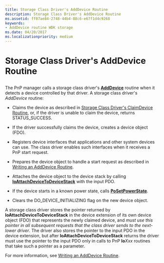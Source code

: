 ```yaml
---
title: Storage Class Driver's AddDevice Routine
description: Storage Class Driver's AddDevice Routine
ms.assetid: ff07ae84-2748-44b4-88c6-e67f1d4c9268
keywords:
- AddDevice routine WDK storage
ms.date: 04/20/2017
ms.localizationpriority: medium
---
```


# Storage Class Driver's AddDevice Routine


## <span id="ddk_storage_class_drivers_adddevice_routine_kg"></span><span id="DDK_STORAGE_CLASS_DRIVERS_ADDDEVICE_ROUTINE_KG"></span>


The PnP manager calls a storage class driver's [**AddDevice**](https://docs.microsoft.com/windows-hardware/drivers/ddi/wdm/nc-wdm-driver_add_device) routine when it detects a device controlled by that driver. A storage class driver's *AddDevice* routine:

-   Claims the device as described in [Storage Class Driver's ClaimDevice Routine](storage-class-driver-s-claimdevice-routine.md), or, if the driver is unable to claim the device, returns STATUS\_SUCCESS.

-   If the driver successfully claims the device, creates a device object (FDO).

-   Registers device interfaces that applications and other system devices can use. The class driver enables such interfaces when it receives a PnP start request.

-   Prepares the device object to handle a start request as described in [Writing an AddDevice Routine](https://docs.microsoft.com/windows-hardware/drivers/kernel/writing-an-adddevice-routine).

-   Attaches the device object to the device stack by calling [**IoAttachDeviceToDeviceStack**](https://docs.microsoft.com/windows-hardware/drivers/ddi/wdm/nf-wdm-ioattachdevicetodevicestack) with the input PDO.

-   If the device starts in a known power state, calls [**PoSetPowerState**](https://docs.microsoft.com/windows-hardware/drivers/ddi/ntifs/nf-ntifs-posetpowerstate).

-   Clears the DO\_DEVICE\_INITIALIZING flag on the new device object.

A storage class driver stores the pointer returned by **IoAttachDeviceToDeviceStack** in the device extension of its own device object (FDO) that represents the newly claimed device, and *must use this pointer in all subsequent requests that the class driver sends to the next-lower driver*. The driver also stores the pointer to the input PDO in the device extension, but after **IoAttachDeviceToDeviceStack** returns the driver must use the pointer to the input PDO only in calls to PnP **Io***Xxx* routines that take such a pointer as a parameter.

For more information, see [Writing an AddDevice Routine](https://docs.microsoft.com/windows-hardware/drivers/kernel/writing-an-adddevice-routine).

 

 




